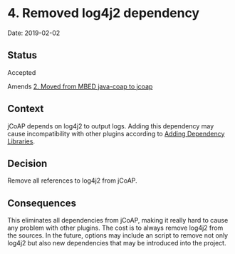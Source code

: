 # 4. Removed log4j2 dependency

Date: 2019-02-02

## Status

Accepted

Amends [2. Moved from MBED java-coap to jcoap](0002-moved-from-mbed-java-coap-to-jcoap.md)

## Context

jCoAP depends on log4j2 to output logs. Adding this dependency may cause incompatibility with other plugins according to [Adding Dependency Libraries](https://cordova.apache.org/docs/en/latest/guide/platforms/android/plugin.html#adding-dependency-libraries).

## Decision

Remove all references to log4j2 from jCoAP.

## Consequences

This eliminates all dependencies from jCoAP, making it really hard to cause any problem with other plugins.
The cost is to always remove log4j2 from the sources.
In the future, options may include an script to remove not only log4j2 but also new dependencies that may be introduced into the project.
